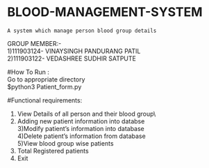 # BLOOD-MANAGEMENT-SYSTEM
    A system which manage person blood group details
    
GROUP MEMBER:-\
1)111903124- VINAYSINGH PANDURANG PATIL\
2)111903122- VEDASHREE SUDHIR SATPUTE

#How To Run :\
Go to appropriate directory\
    $python3 Patient_form.py

#Functional requirements:
1) View Details of all person and their blood group\
2) Adding new patient information into databse\
3)Modify patient’s information into database\
4)Delete patient’s information from database\
5)View blood group wise patients
6) Total Registered patients
7) Exit
